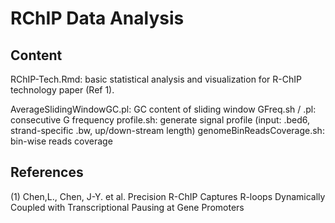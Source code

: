 # RChIP Data Analysis

## Content
RChIP-Tech.Rmd: basic statistical analysis and visualization for R-ChIP technology paper (Ref 1).

AverageSlidingWindowGC.pl: GC content of sliding window
GFreq.sh / .pl: consecutive G frequency
profile.sh: generate signal profile (input: .bed6, strand-specific .bw, up/down-stream length)
genomeBinReadsCoverage.sh: bin-wise reads coverage

## References
(1) Chen,L., Chen, J-Y. et al. Precision R-ChIP Captures R-loops Dynamically Coupled with Transcriptional Pausing at Gene Promoters
